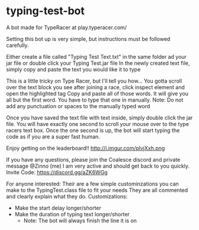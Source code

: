 # typing-test-bot
A bot made for TypeRacer at play.typeracer.com/

Setting this bot up is very simple, but instructions must be followed carefully.

Either create a file called "Typing Test Text.txt" in the same folder ad your jar file or double click your Typing Test.jar file
In the newly created text file, simply copy and paste the text you would like it to type

This is a little tricky on Type Racer, but I'll tell you how...
You gotta scroll over the text block you see after joining a race, click inspect element and open the highlighted <span> tag
Copy and paste all of those words. It will give you all but the first word.
You have to type that one in manually.
  Note: Do not add any punctuation or spaces to the manually typed word

Once you have saved the text file with text inside, simply double click the jar file.
You will have exactly one second to scroll your mouse over to the type racers text box.
Once the one second is up, the bot will start typing the code as if you are a super fast human.

Enjoy getting on the leaderboard!!
http://i.imgur.com/plvjXxh.png

If you have any questions, please join the Coalesce discord and private message @Zinno (me)
I am very active and should get back to you quickly.
Invite Code: https://discord.gg/aZK6WGg

For anyone interested:
Their are a few simple custominzations you can make to the TypingTest.class file to fit your needs
They are all commented and clearly explain what they do.
Customizations:
  - Make the start delay longer/shorter
  - Make the duration of typing text longer/shorter
    - Note: The bot will always finish the line it is on
